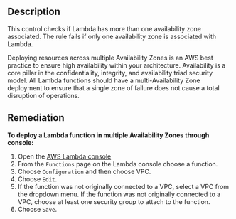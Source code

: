 ## Description

This control checks if Lambda has more than one availability zone associated. The rule fails if only one availability zone is associated with Lambda.

Deploying resources across multiple Availability Zones is an AWS best practice to ensure high availability within your architecture. Availability is a core pillar in the confidentiality, integrity, and availability triad security model. All Lambda functions should have a multi-Availability Zone deployment to ensure that a single zone of failure does not cause a total disruption of operations.

## Remediation

**To deploy a Lambda function in multiple Availability Zones through console:**

1. Open the [AWS Lambda console](https://console.aws.amazon.com/lambda/.)
2. From the `Functions` page on the Lambda console choose a function.
3. Choose `Configuration` and then choose VPC.
4. Choose `Edit`.
5. If the function was not originally connected to a VPC, select a VPC from the dropdown menu. If the function was not originally connected to a VPC, choose at least one security group to attach to the function.
6. Choose `Save`.
